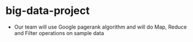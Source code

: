 # big-data-project

- Our team will use Google pagerank algorithm and will do Map, Reduce and Filter operations on sample data
